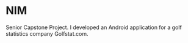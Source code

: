 NIM
===

Senior Capstone Project.  I developed an Android application for a golf statistics company Golfstat.com.
